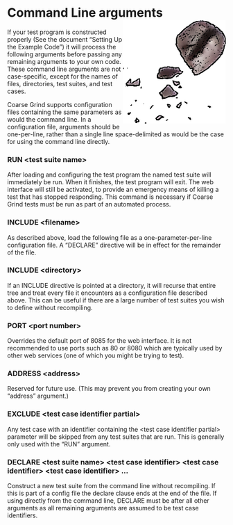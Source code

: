 # Command Line arguments<img align="right" src="Icons/coffee_beans.png"/>

If your test program is constructed properly (See the document “Setting Up the Example Code”) it will process the following arguments before passing any remaining arguments to your own code. These command line arguments are not case-specific, except for the names of files, directories, test suites, and test cases.

Coarse Grind supports configuration files containing the same parameters as would the command line. In a configuration file, arguments should be one-per-line, rather than a single line space-delimited as would be the case for using the command line directly.

### RUN \<test suite name>

After loading and configuring the test program the named test suite will immediately be run. When it finishes, the test program will exit. The web interface will still be activated, to provide an emergency means of killing a test that has stopped responding. This command is necessary if Coarse Grind tests must be run as part of an automated process.

### INCLUDE \<filename>

As described above, load the following file as a one-parameter-per-line configuration file. A “DECLARE” directive will be in effect for the remainder of the file.

### INCLUDE \<directory>

If an INCLUDE directive is pointed at a directory, it will recurse that entire tree and treat every file it encounters as a configuration file described above. This can be useful if there are a large number of test suites you wish to define without recompiling.

### PORT \<port number>

Overrides the default port of 8085 for the web interface. It is not recommended to use ports such as 80 or 8080 which are typically used by other web services (one of which you might be trying to test).
 
### ADDRESS \<address>

Reserved for future use. (This may prevent you from creating your own “address” argument.)

### EXCLUDE \<test case identifier partial>

Any test case with an identifier containing the \<test case identifier partial> parameter will be skipped from any test suites that are run. This is generally only used with the “RUN” argument.

### DECLARE \<test suite name> \<test case identifier> \<test case identifier> \<test case identifier> ...

Construct a new test suite from the command line without recompiling. If this is part of a config file the declare clause ends at the end of the file. If using directly from the command line, DECLARE must be after all other arguments as all remaining arguments are assumed to be test case identifiers.
